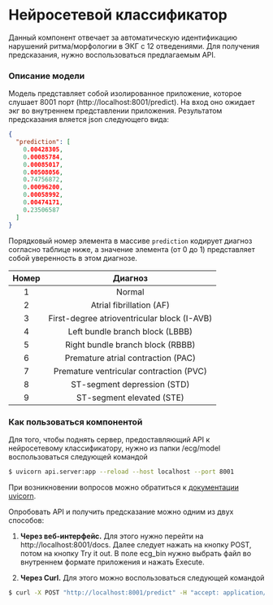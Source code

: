 # Нейросетевой классификатор

Данный компонент отвечает за автоматическую идентификацию нарушений ритма/морфологии в ЭКГ с 12 отведениями. Для получения предсказания, нужно воспользоваться предлагаемым API.

### Описание модели
Модель представляет собой изолированное приложение, которое слушает 8001 порт (http://localhost:8001/predict). На вход оно ожидает экг во внутреннем представлении приложения. Результатом предсказания вляется json следующего вида:

```json
{
  "prediction": [
    0.00428305,
    0.00085784,
    0.00085017,
    0.00508056,
    0.74756872,
    0.00096200,
    0.00058992,
    0.00474171,
    0.23506587
  ]
}
```
Порядковый номер элемента в массиве `prediction` кодирует диагноз согласно таблице ниже, а значение элемента (от 0 до 1) представляет собой уверенность в этом диагнозе.

| Номер | Диагноз                                     |
|:-----:|:-------------------------------------------:|
| 1     | Normal                                      |
| 2     | Atrial fibrillation (AF)                    |
| 3     | First-degree atrioventricular block (I-AVB) |
| 4     | Left bundle branch block (LBBB)             |
| 5     | Right bundle branch block (RBBB)            |
| 6     | Premature atrial contraction (PAC)          |
| 7     | Premature ventricular contraction (PVC)     |
| 8     | ST-segment depression (STD)                 |
| 9     | ST-segment elevated (STE)                   |



### Как пользоваться компонентой
Для того, чтобы поднять сервер, предоставляющий API к нейросетевому классификатору, нужно из папки /ecg/model воспользоваться следующей командой
```bash
$ uvicorn api.server:app --reload --host localhost --port 8001
```
При возникновении вопросов можно обратиться к [документации uvicorn](https://www.uvicorn.org/deployment/).

Опробовать API и получить предсказание можно одним из двух способов:

1. **Через веб-интерфейс.**
Для этого нужно перейти на http://localhost:8001/docs. Далее следует нажать на кнопку POST, потом на кнопку Try it out.
В поле ecg_bin нужно выбрать файл во внутреннем формате приложения и нажать Execute.

2. **Через Curl.** Для этого можно воспользоваться следующей командой

```bash
$ curl -X POST "http://localhost:8001/predict" -H "accept: application/json" -H "Content-Type: multipart/form-data" -F "ecg_bin=@ecg.bin;type=application/octet-stream"
```





